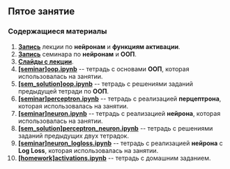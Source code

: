 ## Пятое занятие

### Содержащиеся материалы
1. [**Запись**](https://www.youtube.com/watch?v=7U1Z39tFyTo)  лекции по  **нейронам** и **функциям активации**.
2. [**Запись**](https://www.youtube.com/watch?v=gsPbqq-HYfg)  семинара по  **нейронам** и **ООП**.
3. [**Слайды с лекции**]([lecture]neuron.pdf).
4. [**[seminar]oop.ipynb**](./[seminar]oop.ipynb) -- тетрадь с основами **ООП**, которая использовалась на занятии. 
5. [**[sem_solution]oop.ipynb**](./[sem_solution]oop.ipynb) -- тетрадь с решениями заданий предыдущей тетради по **ООП**. 
6. [**[seminar]perceptron.ipynb**](./[seminar]perceptron.ipynb) -- тетрадь с реализацией **перцептрона**, которая использовалась на занятии. 
7. [**[seminar]neuron.ipynb**](./[seminar]neuron.ipynb)  -- тетрадь с реализацией **нейрона**, которая использовалась на занятии. 
8. [**[sem_solution]perceptron_neuron.ipynb**](./[sem_solution]perceptron_neuron.ipynb) -- тетрадь с решениями заданий предыдущих двух тетрадок.
9. [**[seminar]neuron_logloss.ipynb**](./[seminar]neuron_logloss.ipynb)  -- тетрадь с реализацией **нейрона** c **Log Loss**, которая использовалась на занятии. 
10. [**[homework]activations.ipynb**](./[homework]activations.ipynb)  -- тетрадь с домашним заданием.
